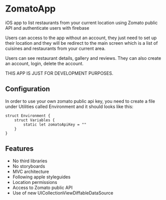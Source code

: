 # ZomatoApp

iOS app to list restaurants from your current location using Zomato public API and authenticate users with firebase

Users can access to the app without an account, they just need to set up their location and they will be redirect to the main screen which is a list of cuisines and restaurants from your current area.

Users can see restaurant details, gallery and reviews. They can also create an account, login, delete the account.

THIS APP IS JUST FOR DEVELOPMENT PURPOSES.

## Configuration

In order to use your own zomato public api key, you need to create a file under Utilities called Environment and it should looks like this:

```
struct Environment {
    struct Variables {
        static let zomatoApiKey = ""
    }
}
```

## Features

* No third libraries
* No storyboards
* MVC architecture
* Following apple styleguides
* Location permissions
* Access to Zomato public API
* Use of new UICollectionViewDiffableDataSource
